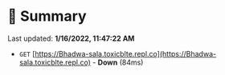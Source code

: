 # 📖 Summary
Last updated: **1/16/2022, 11:47:22 AM**

- `GET` [https://Bhadwa-sala.toxicblte.repl.co](https://Bhadwa-sala.toxicblte.repl.co) - **Down** (84ms)
